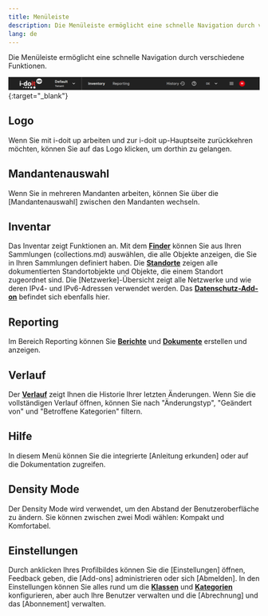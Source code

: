 ```yaml
---
title: Menüleiste
description: Die Menüleiste ermöglicht eine schnelle Navigation durch verschiedene Funktionen
lang: de
---
```


Die Menüleiste ermöglicht eine schnelle Navigation durch verschiedene Funktionen.

[![menu bar](../../img/screenshots/user/basics/menubar/menubar.png)](../../img/screenshots/user/basics/menubar/menubar.png){:target="_blank"}

## Logo

Wenn Sie mit i-doit up arbeiten und zur i-doit up-Hauptseite zurückkehren möchten, können Sie auf das Logo klicken, um dorthin zu gelangen.

## Mandantenauswahl

Wenn Sie in mehreren Mandanten arbeiten, können Sie über die [Mandantenauswahl] zwischen den Mandanten wechseln.

## Inventar

Das Inventar zeigt Funktionen an. Mit dem [**Finder**](../finder/search-filters-and-reports.md) können Sie aus Ihren Sammlungen (collections.md) auswählen, die alle Objekte anzeigen, die Sie in Ihren Sammlungen definiert haben. Die [**Standorte**](../usecases/locations.md) zeigen alle dokumentierten Standortobjekte und Objekte, die einem Standort zugeordnet sind. Die [Netzwerke]-Übersicht zeigt alle Netzwerke und wie deren IPv4- und IPv6-Adressen verwendet werden. Das [**Datenschutz-Add-on**](../usecases/data-protection.md) befindet sich ebenfalls hier.

## Reporting

Im Bereich Reporting können Sie [**Berichte**](../reporting.md) und [**Dokumente**](../documents-creator.md) erstellen und anzeigen.

## Verlauf

Der [**Verlauf**](objects.md#verlauf) zeigt Ihnen die Historie Ihrer letzten Änderungen. Wenn Sie die vollständigen Verlauf öffnen, können Sie nach "Änderungstyp", "Geändert von" und "Betroffene Kategorien" filtern.

## Hilfe

In diesem Menü können Sie die integrierte [Anleitung erkunden] oder auf die Dokumentation zugreifen.

## Density Mode

Der Density Mode wird verwendet, um den Abstand der Benutzeroberfläche zu ändern. Sie können zwischen zwei Modi wählen: Kompakt und Komfortabel.

## Einstellungen

Durch anklicken Ihres Profilbildes können Sie die [Einstellungen] öffnen, Feedback geben, die [Add-ons] administrieren oder sich [Abmelden].
In den Einstellungen können Sie alles rund um die [**Klassen**](classes.md) und [**Kategorien**](categories-and-attributes.md) konfigurieren, aber auch Ihre Benutzer verwalten und die [Abrechnung] und das [Abonnement] verwalten.
